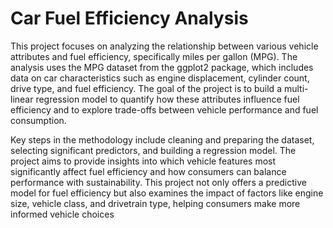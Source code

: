 # Car Fuel Efficiency Analysis

This project focuses on analyzing the relationship between various vehicle attributes and fuel efficiency, specifically miles per gallon (MPG). The analysis uses the MPG dataset from the ggplot2 package, which includes data on car characteristics such as engine displacement, cylinder count, drive type, and fuel efficiency. The goal of the project is to build a multi-linear regression model to quantify how these attributes influence fuel efficiency and to explore trade-offs between vehicle performance and fuel consumption.

Key steps in the methodology include cleaning and preparing the dataset, selecting significant predictors, and building a regression model. The project aims to provide insights into which vehicle features most significantly affect fuel efficiency and how consumers can balance performance with sustainability. This project not only offers a predictive model for fuel efficiency but also examines the impact of factors like engine size, vehicle class, and drivetrain type, helping consumers make more informed vehicle choices
